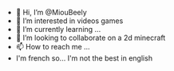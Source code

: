 - 👋 Hi, I’m @MiouBeely
- 👀 I’m interested in videos games
- 🌱 I’m currently learning ...
- 💞️ I’m looking to collaborate on a 2d minecraft
- 📫 How to reach me ...
- I'm french so... I'm not the best in english
<!---
MiouBeely/MiouBeely is a ✨ special ✨ repository because its `README.md` (this file) appears on your GitHub profile.
You can click the Preview link to take a look at your changes.
--->
